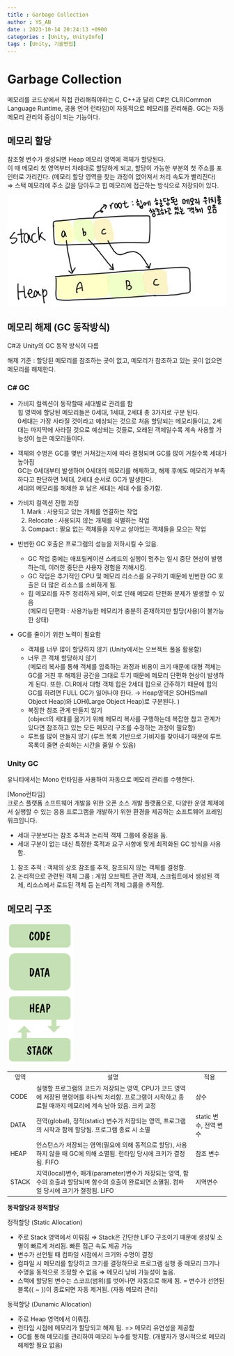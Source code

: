 ```yaml
---
title : Garbage Collection
author : YS_AN
date : 2023-10-14 20:24:13 +0900
categories : [Unity, UnityInfo]
tags : [Unity, 기술면접]
---
```


# Garbage Collection
메모리를 코드상에서 직접 관리해줘야하는 C, C++과 달리 C#은 CLR(Common Language Runtime, 공용 언어 런타임)이 자동적으로 메모리를 관리해줌. GC는 자동 메모리 관리의 중심이 되는 기능이다. 

## 메모리 할당
참조형 변수가 생성되면 Heap 메모리 영역에 객체가 할당된다. <br/>
이 때 메모리 첫 영역부터 차례대로 할당하게 되고, 할당이 가능한 부분의 첫 주소를 포인터로 가리킨다. (메모리 할당 영역을 찾는 과정이 없어져서 처리 속도가 빨리진다)  <br/>
⇒ 스택 메모리에 주소 값을 담아두고 힙 메모리에 접근하는 방식으로 저장되어 있다.

![메모리할당 이미지](../../assets/img/post/Unity/UnityInfo/101401_MemoryAllocation.jpg)

## 메모리 해제 (GC 동작방식)
C#과 Unity의 GC 동작 방식이 다름 

해제 기준 : 할당된 메모리를 참조하는 곳이 없고, 메모리가 참조하고 있는 곳이 없으면 메모리를 해제한다.

### C# GC
* 가비지 컬렉션이 동작할때 세대별로 관리를 함 <br/>
  힙 영역에 할당된 메모리들은 0세대, 1세대, 2세대 총 3가지로 구분 된다. <br/>
  0세대는 가장 사라질 것이라고 예상되는 것으로 처음 할당되는 메모리들이고, 2세대는 마지막에 사라질 것으로 예상되는 것들로, 오래된 객체일수록 계속 사용할 가능성이 높은 메모리들이다. <br/>
  
* 객체의 수명은 GC를 몇번 거쳐갔는지에 따라 결정되며 GC를 많이 거칠수록 세대가 높아짐 <br/>
  GC는 0세대부터 발생하며 0세대의 메모리를 해제하고, 해제 후에도 메모리가 부족하다고 판단하면 1세대, 2세대 순서로 GC가 발생한다. <br/>
  세대의 메모리를 해제한 후 남은 세대는 세대 수를 증가함.

* 가비지 컬렉션 진행 과정 <br/>
&nbsp;&nbsp;1. Mark : 사용되고 있는 개체를 연결하는 작업 <br/>
&nbsp;&nbsp;2. Relocate : 사용되지 않는 개체를 식별하는 작업 <br/>
&nbsp;&nbsp;3. Compact : 필요 없는 객체들을 지우고 살아있는 객체들을 모으는 작업 <br/>

* 빈번한 GC 호출은 프로그램의 성능을 저하시킬 수 있음.
  * GC 작업 중에는 애프릴케이션 스레드의 실행이 멈추는 일시 중단 현상이 발행하는데, 이러한 중단은 사용자 경험을 저해시킴. <br/>
  * GC 작업은 추가적인 CPU 및 메모리 리소스를 요구하기 때문에 빈번한 GC 호출은 더 많은 리소스를 소비하게 됨.
  * 힙 메모리를 자주 정리하게 되며, 이로 인해 메모리 단편화 문제가 발생할 수 있음 <br/>
    (메모리 단편화 :  사용가능한 메모리가 충분히 존재하지만 할당(사용)이 불가능한 상태)

* GC를 줄이기 위한 노력이 필요함
  * 객체를 너무 많이 할당하지 않기 (Unity에서는 오브젝트 풀을 활용함)
  * 너무 큰 객체 할당하지 않기  <br/>
    (메모리 복사를 통해 객체를 압축하는 과정과 비용이 크기 때문에 대형 객체는 GC를 거친 후 해제된 공간을 그대로 두기 때문에 메모리 단편화 현상이 발생하게 된다. 또한. CLR에서 대형 객체 힙은 2세대 힙으로 간주하기 때문에 힙의 GC를 하려면 FULL GC가 일어나야 한다. → Heap영역은 SOH(Small Object Heap)와 LOH(Large Object Heap)로 구분된다. )
  * 복잡한 참조 관계 만들지 않기 <br/>
    (object의 세대를 옮기기 위해 메모리 복사를 구행하는데 복잡한 참고 관계가 있다면 참조하고 있는 모든 메모리 구조를 수정하는 과정이 필요함)
  * 루트를 많이 만들지 않기 (루트 목록 기반으로 가비지를 찾아내기 때문에 루트 목록이 줄면 순회하는 시간을 줄일 수 있음)
  
### Unity GC
유니티에서는 Mono 런타임을 사용하여 자동으로 메모리 관리를 수행한다.

[Mono런타임] <br/>
크로스 플랫폼 소프트웨어 개발을 위한 오픈 소스 개발 플랫폼으로, 다양한 운영 체제에서 실행할 수 있는 응용 프로그램을 개발하기 위한 환경을 제공하는 소프트웨어 프레임워크입니다.

* 세대 구분보다는 참조 추적과 논리적 객체 그룹에 중점을 둠. 
* 세대 구분이 없는 대신 특정한 목적과 요구 사항에 맞게 최적화된 GC 방식을 사용함. 

1. 참조 추적 : 객체의 상호 참조를 추적, 참조되지 않는 객체를 결정함.
2. 논리적으로 관련된 객체 그룹 : 게임 오브젝트 관련 객체, 스크립트에서 생성된 객체, 리소스에서 로드된 객체 등 논리적 객체 그룹을 추적함. 


## 메모리 구조
<img src="../../assets/img/post/Unity/UnityInfo/101401_MemoryStructure.png" width="30%" height="30%"/>
<table>
  <tr align=center>
    <td>영역</td>
    <td>설명</td>
    <td>적용</td>
  </tr>
  <tr>
    <td>CODE</td>
    <td>실행할 프로그램의 코드가 저장되는 영역, CPU가 코드 영역에 저장된 명령어를 하나씩 처리함. 프로그램이 시작하고 종료될 때까지 메모리에 계속 남아 있음.   크키 고정</td>
    <td>상수</td>
  </tr> 
  <tr>
    <td>DATA</td>
    <td>전역(global), 정적(static) 변수가 저장되는 영역, 프로그램의 시작과 함께 할당됨. 프로그램 종료 시 소멸</td>
    <td>static 변수, 전역 변수</td>
  </tr> 
  <tr>
    <td>HEAP</td>
    <td>인스턴스가 저장되는 영역(필요에 의해 동적으로 할당), 사용하지 않을 때 GC에 의해 소멸됨. 런타임 당시에 크키가 결정됨. FIFO</td>
    <td>참조 변수</td>
  </tr> 
  <tr>
    <td>STACK</td>
    <td>지역(local)변수, 매개(parameter)변수가 저장되는 영역, 함수의 호출과 할당되며 함수의 호출이 완료되면 소멸됨. 컴파일 당시에 크기가 졀정됨. LIFO</td>
    <td>지역변수</td>
  </tr> 
</table>

**동작할당과 정적할당**

정적할당 (Static Allocation)
  * 주로 Stack 영역에서 이뤄짐
    ⇒ Stack은 간단한 LIFO 구조이기 때문에 생성및 소멸이 빠르게 처리됨. 빠른 접근 속도 제공 가능
  * 변수가 선언될 때 컴파일 시점에서 크기와 수명이 결정
  * 컴파일 시 메모리를 할당하고 크기를 결정하므로 프로그램 실행 중 메모리 크기나 수명을 동적으로 조정할 수 없음
    ⇒ 메모리 낭비 가능성이 높음.
  * 스택에 할당된 변수는 스코프(범위)를 벗어나면 자동으로 해제 됨. = 변수가 선언된 블록({ ~ })이 종료되면 자동 제거됨. (자동 메모리 관리)
    
동적할당 (Dunamic Allocation)
  * 주로 Heap 영역에서 이뤄짐.
  * 런타임 시점에 메모리가 할당되고 해제 됨. => 메모리 유연성을 제공함 
  * GC를 통해 메모리를 관리하여 메모리 누수를 방지함. (개발자가 명시적으로 메모리 해제할 필요 없음)


